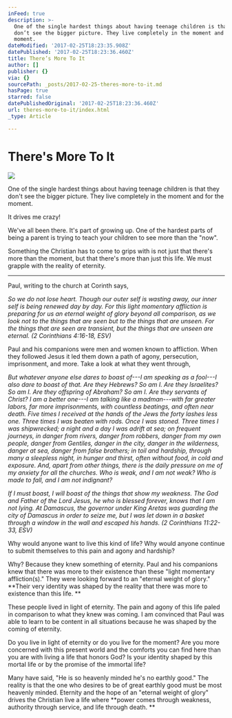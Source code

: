 ```yaml
---
inFeed: true
description: >-
  One of the single hardest things about having teenage children is that they
  don’t see the bigger picture. They live completely in the moment and for the
  moment.
dateModified: '2017-02-25T18:23:35.908Z'
datePublished: '2017-02-25T18:23:36.460Z'
title: There’s More To It
author: []
publisher: {}
via: {}
sourcePath: _posts/2017-02-25-theres-more-to-it.md
hasPage: true
starred: false
datePublishedOriginal: '2017-02-25T18:23:36.460Z'
url: theres-more-to-it/index.html
_type: Article

---
```

# There's More To It
![](https://the-grid-user-content.s3-us-west-2.amazonaws.com/df93a531-2b6d-4670-bf17-b82613420547.jpg)

One of the single hardest things about having teenage children is that they don't see the bigger picture. They live completely in the moment and for the moment.

It drives me crazy!

We've all been there. It's part of growing up. One of the hardest parts of being a parent is trying to teach your children to see more than the "now". 

Something the Christian has to come to grips with is not just that there's more than the moment, but that there's more than just this life. We must grapple with the reality of eternity.

---

Paul, writing to the church at Corinth says, 

_So we do not lose heart. Though our outer self is wasting away, our inner self is being renewed day by day. For this light momentary affliction is preparing for us an eternal weight of glory beyond all comparison, as we look not to the things that are seen but to the things that are unseen. For the things that are seen are transient, but the things that are unseen are eternal. (2 Corinthians 4:16-18, ESV)_

Paul and his companions were men and women known to affliction. When they followed Jesus it led them down a path of agony, persecution, imprisonment, and more. Take a look at what they went through, 

_But whatever anyone else dares to boast of---I am speaking as a fool---I also dare to boast of that. Are they Hebrews? So am I. Are they Israelites? So am I. Are they offspring of Abraham? So am I. Are they servants of Christ? I am a better one---I am talking like a madman---with far greater labors, far more imprisonments, with countless beatings, and often near death. Five times I received at the hands of the Jews the forty lashes less one. Three times I was beaten with rods. Once I was stoned. Three times I was shipwrecked; a night and a day I was adrift at sea; on frequent journeys, in danger from rivers, danger from robbers, danger from my own people, danger from Gentiles, danger in the city, danger in the wilderness, danger at sea, danger from false brothers; in toil and hardship, through many a sleepless night, in hunger and thirst, often without food, in cold and exposure. And, apart from other things, there is the daily pressure on me of my anxiety for all the churches. Who is weak, and I am not weak? Who is made to fall, and I am not indignant?_

_If I must boast, I will boast of the things that show my weakness. The God and Father of the Lord Jesus, he who is blessed forever, knows that I am not lying. At Damascus, the governor under King Aretas was guarding the city of Damascus in order to seize me, but I was let down in a basket through a window in the wall and escaped his hands. (2 Corinthians 11:22-33, ESV)_

Why would anyone want to live this kind of life? Why would anyone continue to submit themselves to this pain and agony and hardship? 

Why? Because they knew something of eternity. Paul and his companions knew that there was more to their existence than these "light momentary affliction(s)." They were looking forward to an "eternal weight of glory." **Their very identity was shaped by the reality that there was more to existence than this life. **

These people lived in light of eternity. The pain and agony of this life paled in comparison to what they knew was coming. I am convinced that Paul was able to learn to be content in all situations because he was shaped by the coming of eternity. 

Do you live in light of eternity or do you live for the moment? Are you more concerned with this present world and the comforts you can find here than you are with living a life that honors God? Is your identity shaped by this mortal life or by the promise of the immortal life?

Many have said, "He is so heavenly minded he's no earthly good." The reality is that the one who desires to be of great earthly good must be most heavenly minded. Eternity and the hope of an "eternal weight of glory" drives the Christian live a life where **power comes through weakness, authority through service, and life through death. **